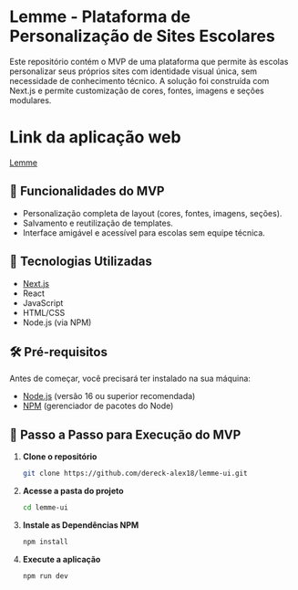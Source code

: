 # Lemme - Plataforma de Personalização de Sites Escolares

Este repositório contém o MVP de uma plataforma que permite às escolas personalizar seus próprios sites com identidade visual única, sem necessidade de conhecimento técnico. A solução foi construída com Next.js e permite customização de cores, fontes, imagens e seções modulares.

# Link da aplicação web
[Lemme](https://lemme-cicclo.vercel.app)

## 🧩 Funcionalidades do MVP

- Personalização completa de layout (cores, fontes, imagens, seções).
- Salvamento e reutilização de templates.
- Interface amigável e acessível para escolas sem equipe técnica.

## 🚀 Tecnologias Utilizadas

- [Next.js](https://nextjs.org/)
- React
- JavaScript
- HTML/CSS
- Node.js (via NPM)

## 🛠️ Pré-requisitos

Antes de começar, você precisará ter instalado na sua máquina:

- [Node.js](https://nodejs.org/) (versão 16 ou superior recomendada)
- [NPM](https://www.npmjs.com/) (gerenciador de pacotes do Node)

## 🧪 Passo a Passo para Execução do MVP

1. **Clone o repositório**

   ```bash
   git clone https://github.com/dereck-alex18/lemme-ui.git
2. **Acesse a pasta do projeto**
    ```bash
    cd lemme-ui
3. **Instale as Dependências NPM**
    ```bash
   npm install
4. **Execute a aplicação** 
    ```bash
   npm run dev
